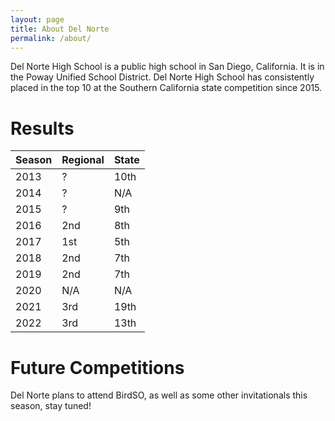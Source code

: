 ```yaml
---
layout: page
title: About Del Norte 
permalink: /about/
---
```


Del Norte High School is a public high school in San Diego, California. It is in the Poway Unified School District. Del Norte High School has consistently placed in the top 10 at the Southern California state competition since 2015.

# Results

| Season | Regional | State |
|--------|----------|-------|
| 2013   | ?        | 10th  |
| 2014   | ?        | N/A   |
| 2015   | ?        | 9th   |
| 2016   | 2nd      | 8th   |
| 2017   | 1st      | 5th   |
| 2018   | 2nd      | 7th   |
| 2019   | 2nd      | 7th   |
| 2020   | N/A      | N/A   |
| 2021   | 3rd      | 19th  |
| 2022   | 3rd      | 13th  |

# Future Competitions

Del Norte plans to attend BirdSO, as well as some other invitationals this season, stay tuned!
